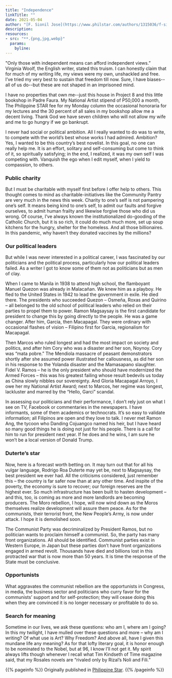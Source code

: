 ```yaml
---
title: "Independence"
linkTitle: ""
date: 2021-05-04
author: "[F. Sionil Jose](https://www.philstar.com/authors/1315036/f-sionil-jose), [Philippine Star](https://www.philstar.com/)"
description:
resources:
- src: "**.{png,jpg,webp}"
  params:
    byline: 
---
```

<span class="drop">"O</span>nly those with independent means can afford independent views.” Virginia Woolf, the English writer, stated this truism. I can honestly claim that for much of my writing life, my views were my own, unshackled and free. I’ve tried my very best to sustain that freedom till now. Sure, I have biases--all of us do--but these are not shaped in an imprisoned mind.

I have no properties that own me--just this house in Project 8 and this little bookshop in Padre Faura. My National Artist stipend of P50,000 a month, The Philippine STAR fee for my Monday column the occasional honoraria for my lectures and the 30 percent of all sales in my bookshop allow me a decent living. Thank God we have seven children who will not allow my wife and me to go hungry if we go bankrupt.

I never had social or political ambition. All I really wanted to do was to write, to compete with the world’s best whose works I had admired. Ambition? Yes, I wanted to be this country’s best novelist. In this goal, no one can really help me. It is an effort, solitary and self-consuming but come to think of it, so spiritually satisfying; in the end, I realized, it was my own self I was competing with. Vanquish the ego when I edit myself, when I yield to compassion, to others.

### Public charity

But I must be charitable with myself first before I offer help to others. This thought comes to mind as charitable-initiatives like the Community Pantry are very much in the news this week. Charity to one’s self is not pampering one’s self. It means being kind to one’s self, to admit our faults and forgive ourselves, to admit human frailty and likewise forgive those who did us wrong. Of course, I’ve always known the institutionalized do-gooding of the Catholic Church, but it is so rich, it could do much much more, set up soup kitchens for the hungry, shelter for the homeless. And all those billionaires. In this pandemic, why haven’t they donated vaccines by the millions?

### Our political leaders

But while I was never interested in a political career, I was fascinated by our politicians and the political process, particularly how our political leaders failed. As a writer I got to know some of them not as politicians but as men of clay.

When I came to Manila in 1938 to attend high school, the flamboyant Manuel Quezon was already in Malacañan. We knew him as a playboy. He fled to the United States in 1942 to lead the government in exile. He died there. The presidents who succeeded Quezon – Osmeña, Roxas and Quirino – all belonged to the old school of political leaders who relied on their parties to propel them to power. Ramon Magsaysay is the first candidate for president to change this by going directly to the people. He was a game changer. After him, Garcia, then Macapagal. They were ordinary with occasional flashes of vision – Filipino first for Garcia, regionalism for Macapagal.

Then Marcos who ruled longest and had the most impact on society and politics, and after him Cory who was a disaster and her son, Noynoy. Cory was “mata pobre.” The Mendiola massacre of peasant demonstrators shortly after she assumed power illustrated her callousness, as did her son in his response to the Yolanda disaster and the Mamasapano slaughter. Fidel V. Ramos – he is the only president who should have modernized the Armed Forces – this was his greatest failing whose result bedevils us today as China slowly nibbles our sovereignty. And Gloria Macapagal Arroyo, I owe her my National Artist Award; next to Marcos, her regime was longest, lackluster and marred by the “Hello, Garci” scandal.

In assessing our politicians and their performance, I don’t rely just on what I see on TV, Facebook or commentaries in the newspapers. I have informants, some of them academics or technocrats. It’s so easy to validate information; all Filipinos are open and they love to talk. I never met Ramon Ang, the tycoon who Danding Cojuangco named his heir, but I have heard so many good things he is doing not just for his people. There is a call for him to run for president next year. If he does and he wins, I am sure he won’t be a local version of Donald Trump.

### Duterte’s star

Now, here is a forecast worth betting on. It may turn out that for all his vulgar language, Rodrigo Roa Duterte may yet be, next to Magsaysay, the best president we ever had. All the criticisms considered, just remember this – the country is far safer now than at any other time. And inspite of the poverty, the economy is sure to recover; our foreign reserves are the highest ever. So much infrastructure has been built to hasten development – and this, too, is coming as more and more landlords are becoming producers. The Moro rebellion, I hope, will now wind down as the Moros themselves realize development will assure them peace. As for the communists, their terrorist front, the New People’s Army, is now under attack. I hope it is demolished soon.

The Communist Party was decriminalized by President Ramos, but no politician wants to proclaim himself a communist. So, the party has many front organizations. All should be identified. Communist parties exist in Western Europe, in Japan but these parties don’t have front organizations engaged in armed revolt. Thousands have died and billions lost in this protracted war that is now more than 50 years. It is time the response of the State must be conclusive.

### Opportunists

What aggravates the communist rebellion are the opportunists in Congress, in media, the business sector and politicians who curry favor for the communists’ support and for self-protection; they will cease doing this when they are convinced it is no longer necessary or profitable to do so.

### Search for meaning

Sometime in our lives, we ask these questions: who am I, where am I going? In this my twilight, I have mulled over these questions and more – why am I writing? Of what use is Art? Why Freedom? And above all, have I given this mundane life any meaning? As for that lofty literary goal, it is honor enough to be nominated to the Nobel, but at 96, I know I’ll not get it. My spirit always lifts though whenever I recall what Tim Kindseth of Time magazine said, that my Rosales novels are “rivaled only by Rizal’s Noli and Fili.”

{{% pageinfo %}}
Originally published in [Philippine Star](https://www.philstar.com/opinion/2021/05/03/2095399/independence).
{{% /pageinfo %}}